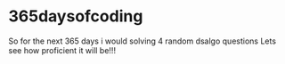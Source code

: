 # 365daysofcoding
So for the next 365 days i would solving 4 random dsalgo questions
Lets see how proficient it will be!!!
